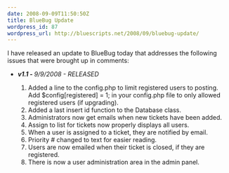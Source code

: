 ```yaml
---
date: 2008-09-09T11:50:50Z
title: BlueBug Update
wordpress_id: 87
wordpress_url: http://bluescripts.net/2008/09/bluebug-update/
---
```


<p>I have released an update to BlueBug today that addresses the following issues that were brought up in comments:</p>  <ul>   <li><em><strong>v1.1 - </strong>9/9/2008 - RELEASED</em></li>    <ol>     <li>Added a line to the config.php to limit registered users to posting. Add $config[registered] = 1; in your config.php file to only allowed registered users (if upgrading).</li>      <li>Added a last insert id function to the Database class. </li>      <li>Administrators now get emails when new tickets have been added. </li>      <li>Assign to list for tickets now properly displays all users.</li>      <li>When a user is assigned to a ticket, they are notified by email.</li>      <li>Priority # changed to text for easier reading.</li>      <li>Users are now emailed when their ticket is closed, if they are registered.</li>      <li>There is now a user administration area in the admin panel.</li>   </ol> </ul>
